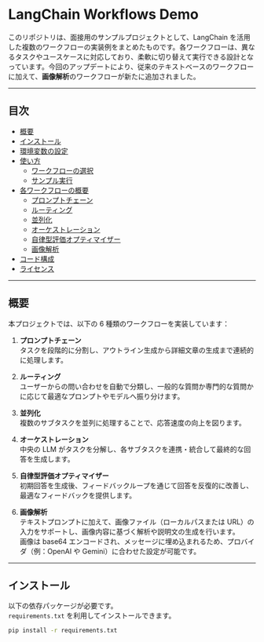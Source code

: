 # LangChain Workflows Demo

このリポジトリは、面接用のサンプルプロジェクトとして、LangChain を活用した複数のワークフローの実装例をまとめたものです。各ワークフローは、異なるタスクやユースケースに対応しており、柔軟に切り替えて実行できる設計となっています。今回のアップデートにより、従来のテキストベースのワークフローに加えて、**画像解析**のワークフローが新たに追加されました。

---

## 目次

- [概要](#概要)
- [インストール](#インストール)
- [環境変数の設定](#環境変数の設定)
- [使い方](#使い方)
  - [ワークフローの選択](#ワークフローの選択)
  - [サンプル実行](#サンプル実行)
- [各ワークフローの概要](#各ワークフローの概要)
  - [プロンプトチェーン](#プロンプトチェーン)
  - [ルーティング](#ルーティング)
  - [並列化](#並列化)
  - [オーケストレーション](#オーケストレーション)
  - [自律型評価オプティマイザー](#自律型評価オプティマイザー)
  - [画像解析](#画像解析)
- [コード構成](#コード構成)
- [ライセンス](#ライセンス)

---

## 概要

本プロジェクトでは、以下の 6 種類のワークフローを実装しています：

1. **プロンプトチェーン**  
   タスクを段階的に分割し、アウトライン生成から詳細文章の生成まで連続的に処理します。

2. **ルーティング**  
   ユーザーからの問い合わせを自動で分類し、一般的な質問か専門的な質問かに応じて最適なプロンプトやモデルへ振り分けます。

3. **並列化**  
   複数のサブタスクを並列に処理することで、応答速度の向上を図ります。

4. **オーケストレーション**  
   中央の LLM がタスクを分解し、各サブタスクを連携・統合して最終的な回答を生成します。

5. **自律型評価オプティマイザー**  
   初期回答を生成後、フィードバックループを通じて回答を反復的に改善し、最適なフィードバックを提供します。

6. **画像解析**  
   テキストプロンプトに加えて、画像ファイル（ローカルパスまたは URL）の入力をサポートし、画像内容に基づく解析や説明文の生成を行います。  
   画像は base64 エンコードされ、メッセージに埋め込まれるため、プロバイダ（例：OpenAI や Gemini）に合わせた設定が可能です。

---

## インストール

以下の依存パッケージが必要です。  
`requirements.txt` を利用してインストールできます。

```bash
pip install -r requirements.txt
```
